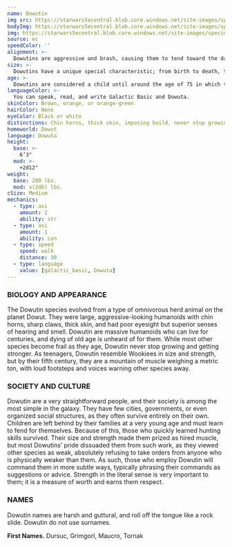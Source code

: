 ```yaml
---
name: Dowutin
img src: https://starwars5ecentral.blob.core.windows.net/site-images/species/species_dowutin.png
bodyImg: https://starwars5ecentral.blob.core.windows.net/site-images/species/species_dowutin.png
img: https://starwars5ecentral.blob.core.windows.net/site-images/species/species_dowutin.png
source: ec
speedColor: ''
alignment: >-
  Dowutins are aggressive and brash, causing them to tend toward the dark side, though there are exceptions.
size: >-
  Dowutins have a unique special characteristic; from birth to death, they never stop growing. Even as an adolescent, dowutins tend to tower over other species, reaching heights over 8 feet and weighing 400 pounds. Regardless of your position in that range, your size is Medium.
age: >-
  Dowutins are considered a child until around the age of 75 in which they are a full fledged adult. Dowutins can live upwards of 900 years with even more ancient ones exceeding that.
languageColor: >-
  You can speak, read, and write Galactic Basic and Dowuta. 
skinColor: Brown, orange, or orange-green
hairColor: None
eyeColor: Black or white
distinctions: Chin horns, thick skin, imposing build, never stop growing
homeworld: Dowut
language: Dowuta
height:
  base: >-
    6’3"
  mod: >-
    +2d12"
weight:
  base: 200 lbs.
  mod: x(2d6) lbs.
cSize: Medium
mechanics:
  - type: asi
    amount: 2
    ability: str
  - type: asi
    amount: 1
    ability: con
  - type: speed
    speed: walk
    distance: 30
  - type: language
    value: [galactic_basic, Dowuta]
---
```

### BIOLOGY AND APPEARANCE
The Dowutin species evolved from a type of omnivorous herd animal on the planet Dowut. They were large, aggressive-looking humanoids with chin horns, sharp claws, thick skin, and had poor eyesight but superior senses of hearing and smell. Dowutin are massive humanoids who can live for centuries, and dying of old age is unheard of for them. While most other species become frail as they age, Dowutin never stop growing and getting stronger. As teenagers, Dowutin resemble Wookiees in size and strength, but by their fifth century, they are a mountain of muscle weighing a metric ton, with loud footsteps and voices warning other species away.

### SOCIETY AND CULTURE
Dowutin are a very straightforward people, and their society is among the most simple in the galaxy. They have few cities, governments, or even organized social structures, as they often survive entirely on their own. Children are left behind by their families at a very young age and must learn to fend for themselves. Because of this, those who quickly learned hunting skills survived. Their size and strength made them prized as hired muscle, but most Dowutins’ pride dissuaded them from such work, as they viewed other species as weak, absolutely refusing to take orders from anyone who is physically weaker than them. As such, those who employ Dowutin will command them in more subtle ways, typically phrasing their commands as suggestions or advice. Strength in the literal sense is very important to them; it is a measure of worth and earns them respect.

### NAMES
Dowutin names are harsh and guttural, and roll off the tongue like a rock slide. Dowutin do not use surnames.

__First Names.__ Dursuc, Grimgorl, Maucro, Tornak



    